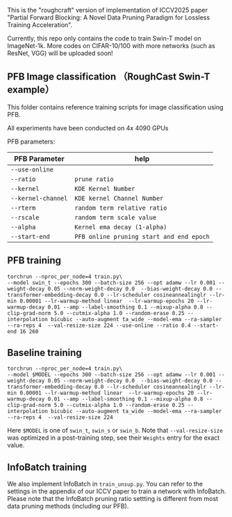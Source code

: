 This is the "roughcraft" version of implementation of ICCV2025 paper "Partial Forward Blocking: A Novel Data Pruning Paradigm for Lossless Training Acceleration".

Currently, this repo only contains the code to train Swin-T model on ImageNet-1k.
More codes on CIFAR-10/100 with more networks (such as ResNet, VGG) will be uploaded soon!

## PFB Image classification （RoughCast Swin-T example）

This folder contains reference training scripts for image classification using PFB.

All experiments have been conducted on 4x 4090 GPUs

PFB parameters:

| PFB Parameter            | help  |
| ------------------------ | ------ |
| `--use-online`           |        |
| `--ratio`                | `prune ratio` |
| `--kernel`               | `KDE Kernel Number`  |
| `--kernel-channel`       | `KDE kernel Channel Number`  |
| `--rterm`                | `random term relative ratio`  |
| `--rscale`               | `random term scale value`  |
| `--alpha`                | `Kernel ema decay (1-alpha)`  |
| `--start-end`            | `PFB online pruning start and end epoch`  |


## PFB training
```
torchrun --nproc_per_node=4 train.py\ 
--model swin_t --epochs 300 --batch-size 256 --opt adamw --lr 0.001 --weight-decay 0.05 --norm-weight-decay 0.0  --bias-weight-decay 0.0 --transformer-embedding-decay 0.0 --lr-scheduler cosineannealinglr --lr-min 0.00001 --lr-warmup-method linear  --lr-warmup-epochs 20 --lr-warmup-decay 0.01 --amp --label-smoothing 0.1 --mixup-alpha 0.8 --clip-grad-norm 5.0 --cutmix-alpha 1.0 --random-erase 0.25 --interpolation bicubic --auto-augment ta_wide --model-ema --ra-sampler --ra-reps 4  --val-resize-size 224 --use-online --ratio 0.4 --start-end 16 260
```

## Baseline training
```
torchrun --nproc_per_node=4 train.py\ 
--model $MODEL --epochs 300 --batch-size 256 --opt adamw --lr 0.001 --weight-decay 0.05 --norm-weight-decay 0.0  --bias-weight-decay 0.0 --transformer-embedding-decay 0.0 --lr-scheduler cosineannealinglr --lr-min 0.00001 --lr-warmup-method linear  --lr-warmup-epochs 20 --lr-warmup-decay 0.01 --amp --label-smoothing 0.1 --mixup-alpha 0.8 --clip-grad-norm 5.0 --cutmix-alpha 1.0 --random-erase 0.25 --interpolation bicubic --auto-augment ta_wide --model-ema --ra-sampler --ra-reps 4  --val-resize-size 224
```
Here `$MODEL` is one of `swin_t`, `swin_s` or `swin_b`.
Note that `--val-resize-size` was optimized in a post-training step, see their `Weights` entry for the exact value.

## InfoBatch training
We also implement InfoBatch in `train_unsup.py`.  You can refer to the settings in the appendix of our ICCV paper to train a network with InfoBatch. Please note that the InfoBatch pruning ratio settting is different from most data pruning methods (including our PFB).
